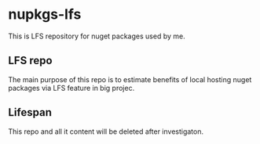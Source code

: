 # nupkgs-lfs
This is LFS repository for nuget packages used by me.

## LFS repo
The main purpose of this repo is to estimate benefits of local hosting nuget packages via LFS feature in big projec.

## Lifespan
This repo and all it content will be deleted after investigaton.

